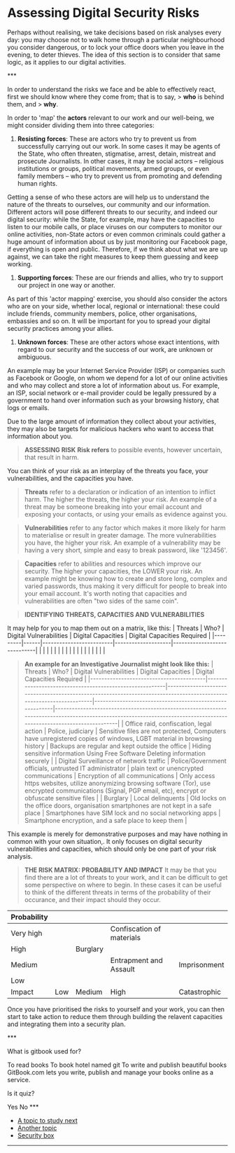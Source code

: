 # Assessing Digital Security Risks
<p>Perhaps without realising, we take decisions based on risk analyses every day: you may choose not to walk home through a particular neighbourhood you consider dangerous, or to lock your office doors when you leave in the evening, to deter thieves. 
The idea of this section is to consider that same logic, as it applies to our digital activities.</p>

***<p>In order to understand the risks we face and be able to effectively react, first we should know where they come from; that is to say, &gt; <strong>who</strong> is behind them, and &gt; <strong>why</strong>.</p>
<p>In order to &#39;map&#39; the <strong>actors</strong> relevant to our work and our well-being, we might consider dividing them into three categories:
<!--more--></p>
<ol>
<li><strong>Resisting forces</strong>: These are actors who try to prevent us from successfully carrying out our work. 
In some cases it may be agents of the State, who often threaten, stigmatise, arrest, detain, mistreat and prosecute Journalists. In other cases, it may be social actors – religious institutions or groups, political movements, armed groups, or even family members – who try to prevent us from promoting and defending human rights.</li>
</ol>
<!--more-->
<p>Getting a sense of who these actors are will help us to understand the nature of the threats to ourselves, our community and our information. Different actors will pose different threats to our security, and indeed our digital security: while the State, for example, may have the capacities to listen to our mobile calls, or place viruses on our computers to monitor our online activities, non-State actors or even common criminals could gather a huge amount of information about us by just monitoring our Facebook page, if everything is open and public. Therefore, if we think about what we are up against, we can take the right measures to keep them guessing and keep working.</p>
<!--more-->
<ol>
<li><strong>Supporting forces</strong>: These are our friends and allies, who try to support our project in one way or another.</li>
</ol>
<p>As part of this &#39;actor mapping&#39; exercise, you should also consider the actors who are on your side, whether local, regional or international: these could include friends, community members, police, other organisations, embassies and so on. It will be important for you to spread your digital security practices among your allies.</p>
<!--more-->
<ol>
<li><strong>Unknown forces</strong>: These are other actors whose exact intentions, with regard to our security and the success of our work, are unknown or ambiguous.</li>
</ol>
<p>An example may be your Internet Service Provider (ISP) or companies such as Facebook or Google, on whom we depend for a lot of our online activities and who may collect and store a lot of information about us. For example, an ISP, social network or e-mail provider could be legally pressured by a government to hand over information such as your browsing history, chat logs or emails. </p>
<!--more-->
<p>Due to the large amount of information they collect about your activities, they may also be targets for malicious hackers who want to access that information about you.</p>
<!--more-->
<blockquote>
<p><strong>ASSESSING RISK</strong>
<strong>Risk refers</strong> to possible events, however uncertain, that result in harm.</p>
</blockquote>
<p>You can think of your risk as an interplay of the threats you face, your vulnerabilities, and the capacities you have.</p>
<!--more-->
<blockquote>
<p><strong>Threats</strong> refer to a declaration or indication of an intention to inflict harm. 
The higher the threats, the higher your risk.
An example of a threat may be someone breaking into your email account and exposing your contacts, or using your emails as evidence against you.</p>
</blockquote>
<!--more-->
<blockquote>
<p><strong>Vulnerabilities</strong> refer to any factor which makes it more likely for harm to materialise or result in greater damage. The more vulnerabilities you have, the higher your risk. An example of a vulnerability may be having a very short, simple and easy to break password, like &#39;123456&#39;.</p>
</blockquote>
<!--more-->
<blockquote>
<p><strong>Capacities</strong> refer to abilities and resources which improve our security. The higher your capacities, the LOWER your risk. An example might be knowing how to create and store long, complex and varied passwords, thus making it very difficult for people to break into your email account.
It&#39;s worth noting that capacities and vulnerabilities are often &quot;two sides of the same coin&quot;.</p>
</blockquote>
<!--more-->
<blockquote>
<p><strong>IDENTIFYING THREATS, CAPACITIES AND VULNERABILITIES</strong></p>
</blockquote>
<p>It may help for you to map them out on a matrix, like this:
| Threats | Who? | Digital Vulnerabilities | Digital Capacities | Digital Capacities Required |
|---------|------|-------------------------|--------------------|-----------------------------|
|         |      |                         |                    |                             |
|         |      |                         |                    |                             |
|         |      |                         |                    |                             |</p>
<!--more-->
<blockquote>
<p><strong>An example for an Investigative Journalist might look like this:</strong>
|                 Threats                 |                           Who?                          |                                               Digital Vulnerabilities                                               |                    Digital Capacities                   |                                                                     Digital Capacities Required                                                                      |
|-----------------------------------------|---------------------------------------------------------|---------------------------------------------------------------------------------------------------------------------|---------------------------------------------------------|----------------------------------------------------------------------------------------------------------------------------------------------------------------------|
| Office raid, confiscation, legal action | Police, judiciary                                       | Sensitive files are not protected, Computers have unregistered copies of windows, LGBT material in browsing history | Backups are regular and kept outside the office         | Hiding sensitive information Using Free Software Deleting information securely                                                                                       |
| Digital Surveillance of network traffic | Police/Government officials, untrusted IT administrator | plain text or unencrypted communications                                                                            | Encryption of all communications                        | Only access https websites, utilize anonymizing browsing software (Tor), use encrypted communications (Signal, PGP email, etc), encrypt or obfuscate sensitive files |
| Burglary                                | Local delinquents                                       | Old locks on the office doors, organisation smartphones are not kept in a safe place                                | Smartphones have SIM lock and no social networking apps | Smartphone encryption, and a safe place to keep them                                                                                                                                                                     |</p>
</blockquote>
<p>This example is merely for demonstrative purposes and may have nothing in common with your own situation,. It only focuses on digital security vulnerabilities and capacities, which should only be one part of your risk analysis.</p>
<!--more-->
<blockquote>
<p><strong>THE RISK MATRIX: PROBABILITY AND IMPACT</strong>
It may be that you find there are a lot of threats to your work, and it can be difficult to get some perspective on where to begin. In these cases it can be useful to think of the different threats in terms of the probability of their occurance, and their impact should they occur.</p>
</blockquote>
<!--more-->
<table>
<thead>
<tr>
<th>Probability</th>
<th></th>
<th></th>
<th></th>
<th></th>
</tr>
</thead>
<tbody>
<tr>
<td>Very high</td>
<td></td>
<td></td>
<td>Confiscation of materials</td>
<td></td>
</tr>
<tr>
<td>High</td>
<td></td>
<td>Burglary</td>
<td></td>
<td></td>
</tr>
<tr>
<td>Medium</td>
<td></td>
<td></td>
<td>Entrapment and Assault</td>
<td>Imprisonment</td>
</tr>
<tr>
<td>Low</td>
<td></td>
<td></td>
<td></td>
<td></td>
</tr>
<tr>
<td>Impact</td>
<td>Low</td>
<td>Medium</td>
<td>High</td>
<td>Catastrophic</td>
</tr>
</tbody>
</table>
<!--more-->
<p>Once you have prioritised the risks to yourself and your work, you can then start to take action to reduce them through building the relavent capacities and integrating them into a security plan.</p>

***<quiz name="Gitbook Quiz">
    <question multiple>
        <p>What is gitbook used for?</p>
        <answer correct>To read books</answer>
        <answer>To book hotel named git</answer>
        <answer correct>To write and publish beautiful books</answer>
        <explanation>GitBook.com lets you write, publish and manage your books online as a service.</explanation>
    </question>
    <question>
        <p>Is it quiz?</p>
        <answer correct>Yes</answer>
        <answer>No</answer>
    </question>
</quiz>
***<ul>
<li><a href="en/topics/_topic/_unit/index.md">A topic to study next</a></li>
<li><a href="en/topics/_topic/_unit/index.md">Another topic</a></li>
<li><a href="https://securityinabox.org/en/lgbti-africa/security-risk" title="Security box reference">Security box</a></li>
</ul>

***